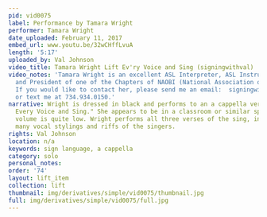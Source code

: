 ```yaml
---
pid: vid0075
label: Performance by Tamara Wright
performer: Tamara Wright
date_uploaded: February 11, 2017
embed_url: www.youtu.be/32wCHffLvuA
length: '5:17'
uploaded_by: Val Johnson
video_title: Tamara Wright Lift Ev'ry Voice and Sing (signingwithval)
video_notes: 'Tamara Wright is an excellent ASL Interpreter, ASL Instructor at a University
  and President of one of the Chapters of NAOBI (National Association of Black Interpreters).
  If you would like to contact her, please send me an email:  signingwithval@gmail.com
  or text me at 734.934.0150.'
narrative: Wright is dressed in black and performs to an a cappella version of "Lift
  Every Voice and Sing." She appears to be in a classroom or similar space. The song's
  volume is quite low. Wright performs all three verses of the sing, including the
  many vocal stylings and riffs of the singers.
rights: Val Johnson
location: n/a
keywords: sign language, a cappella
category: solo
personal_notes: 
order: '74'
layout: lift_item
collection: lift
thumbnail: img/derivatives/simple/vid0075/thumbnail.jpg
full: img/derivatives/simple/vid0075/full.jpg
---
```


